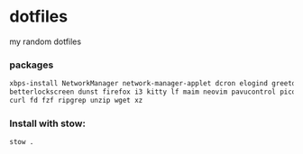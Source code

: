 # dotfiles
my random dotfiles

### packages
```sh
xbps-install NetworkManager network-manager-applet dcron elogind greetd opendoas pipewire polkit polkit-gnome udiskie ufw xdg-desktop-portal xdg-desktop-portal-gtk xinit xorg zsh \
betterlockscreen dunst firefox i3 kitty lf maim neovim pavucontrol picom playerctl polybar rofi xclip flavours \
curl fd fzf ripgrep unzip wget xz
```

### Install with stow:
```bash
stow .
```
